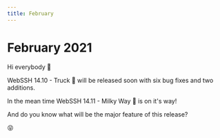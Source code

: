 ```yaml
---
title: February
---
```


# February 2021

Hi everybody :wave:

WebSSH 14.10 - Truck :truck: will be released soon with six bug fixes and two additions.

In the mean time WebSSH 14.11 - Milky Way :milky_way: is on it's way!

And do you know what will be the major feature of this release?

:stuck_out_tongue_closed_eyes:
